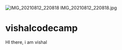 ![IMG_20210812_220818](https://user-images.githubusercontent.com/88524012/VishalSingh-5c41-4f81-9a9c-922590e5b88c.jpg)
IMG_20210812_220818.jpg

# vishalcodecamp
HI there, i am vishal
